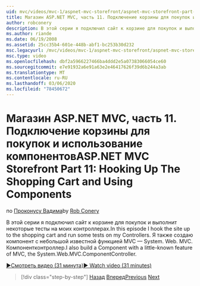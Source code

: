 ```yaml
---
uid: mvc/videos/mvc-1/aspnet-mvc-storefront/aspnet-mvc-storefront-part-11-hooking-up-the-shopping-cart-and-using-components
title: Магазин ASP.NET MVC, часть 11. Подключение корзины для покупок и использование компонентов | Документация Майкрософт
author: robconery
description: В этой серии я подключил сайт к корзине для покупок и выполнит некоторые тесты на моих контроллерах. Я также создаю компонент с небольшой известной функцией MVC, TH...
ms.author: riande
ms.date: 06/19/2008
ms.assetid: 25cc35b4-601e-448b-abf1-bc253b30d232
msc.legacyurl: /mvc/videos/mvc-1/aspnet-mvc-storefront/aspnet-mvc-storefront-part-11-hooking-up-the-shopping-cart-and-using-components
msc.type: video
ms.openlocfilehash: dbf2a5966227466ba4ddd2e5a07383066054ce60
ms.sourcegitcommit: e7e91932a6e91a63e2e46417626f39d6b244a3ab
ms.translationtype: MT
ms.contentlocale: ru-RU
ms.lasthandoff: 03/06/2020
ms.locfileid: "78450672"
---
```

# <a name="aspnet-mvc-storefront-part-11-hooking-up-the-shopping-cart-and-using-components"></a><span data-ttu-id="a983a-104">Магазин ASP.NET MVC, часть 11. Подключение корзины для покупок и использование компонентов</span><span class="sxs-lookup"><span data-stu-id="a983a-104">ASP.NET MVC Storefront Part 11: Hooking Up The Shopping Cart and Using Components</span></span>

<span data-ttu-id="a983a-105">по [Проконусу Вадима](https://github.com/robconery)</span><span class="sxs-lookup"><span data-stu-id="a983a-105">by [Rob Conery](https://github.com/robconery)</span></span>

<span data-ttu-id="a983a-106">В этой серии я подключил сайт к корзине для покупок и выполнит некоторые тесты на моих контроллерах.</span><span class="sxs-lookup"><span data-stu-id="a983a-106">In this episode I hook the site up to the shopping cart and run some tests on my Controllers.</span></span> <span data-ttu-id="a983a-107">Я также создаю компонент с небольшой известной функцией MVC — System. Web. MVC. Компонентконтроллер.</span><span class="sxs-lookup"><span data-stu-id="a983a-107">I also build a Component with a little-known feature of MVC, the System.Web.MVC.ComponentController.</span></span>

[<span data-ttu-id="a983a-108">&#9654;Смотреть видео (31 минута)</span><span class="sxs-lookup"><span data-stu-id="a983a-108">&#9654; Watch video (31 minutes)</span></span>](https://channel9.msdn.com/Blogs/ASP-NET-Site-Videos/aspnet-mvc-storefront-part-11-hooking-up-the-shopping-cart-and-using-components)

> [!div class="step-by-step"]
> <span data-ttu-id="a983a-109">[Назад](aspnet-mvc-storefront-part-10-shopping-cart-refactor-and-authorization.md)
> [Вперед](aspnet-mvc-storefront-part-12-mocking.md)</span><span class="sxs-lookup"><span data-stu-id="a983a-109">[Previous](aspnet-mvc-storefront-part-10-shopping-cart-refactor-and-authorization.md)
[Next](aspnet-mvc-storefront-part-12-mocking.md)</span></span>

